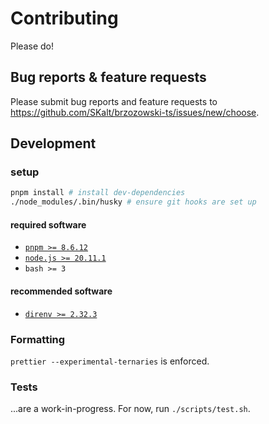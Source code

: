 # Contributing

Please do!

## Bug reports & feature requests

Please submit bug reports and feature requests to https://github.com/SKalt/brzozowski-ts/issues/new/choose.

## Development

### setup

```sh
pnpm install # install dev-dependencies
./node_modules/.bin/husky # ensure git hooks are set up
```

#### required software

- [`pnpm >= 8.6.12`](https://pnpm.io/)
- [`node.js >= 20.11.1`](https://nodejs.org/)
- `bash >= 3`

#### recommended software

- [`direnv >= 2.32.3`](https://direnv.net/)

### Formatting

`prettier --experimental-ternaries` is enforced.

### Tests

...are a work-in-progress.
For now, run `./scripts/test.sh`.
